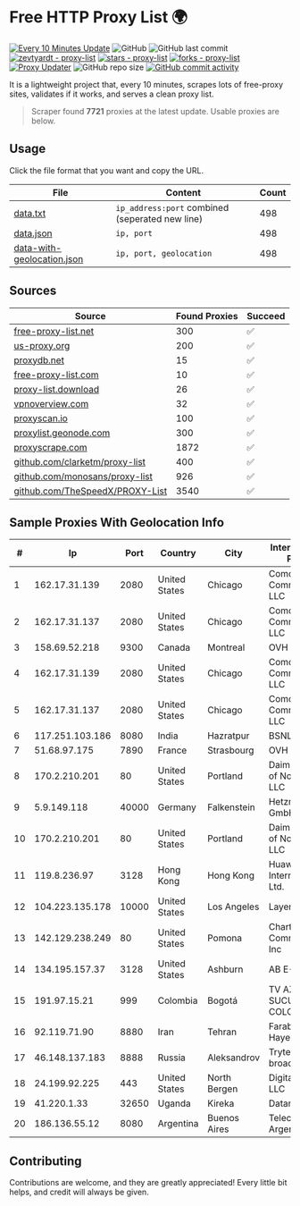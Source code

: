 
# Free HTTP Proxy List 🌍

[![Every 10 Minutes Update](https://github.com/mertguvencli/http-proxy-list/actions/workflows/main.yml/badge.svg?branch=main)](https://github.com/mertguvencli/http-proxy-list/actions/workflows/main.yml)
![GitHub](https://img.shields.io/github/license/mertguvencli/http-proxy-list)
![GitHub last commit](https://img.shields.io/github/last-commit/mertguvencli/http-proxy-list)
[![zevtyardt - proxy-list](https://img.shields.io/static/v1?label=zevtyardt&message=proxy-list&color=blue&logo=github)](https://github.com/zevtyardt/proxy-list "Go to GitHub repo")
[![stars - proxy-list](https://img.shields.io/github/stars/zevtyardt/proxy-list?style=social)](https://github.com/zevtyardt/proxy-list)
[![forks - proxy-list](https://img.shields.io/github/forks/zevtyardt/proxy-list?style=social)](https://github.com/zevtyardt/proxy-list)
[![Proxy Updater](https://github.com/zevtyardt/proxy-list/workflows/Proxy%20Updater/badge.svg)](https://github.com/zevtyardt/proxy-list/actions?query=workflow:"Proxy+Updater")
![GitHub repo size](https://img.shields.io/github/repo-size/zevtyardt/proxy-list)
[![GitHub commit activity](https://img.shields.io/github/commit-activity/m/zevtyardt/proxy-list?logo=commits)](https://github.com/zevtyardt/proxy-list/commits/main)

It is a lightweight project that, every 10 minutes, scrapes lots of free-proxy sites, validates if it works, and serves a clean proxy list.

> Scraper found **7721** proxies at the latest update. Usable proxies are below.

## Usage

Click the file format that you want and copy the URL.

|File|Content|Count|
|----|-------|-----|
|[data.txt](https://raw.githubusercontent.com/mertguvencli/http-proxy-list/main/proxy-list/data.txt)|`ip_address:port` combined (seperated new line)|498|
|[data.json](https://raw.githubusercontent.com/mertguvencli/http-proxy-list/main/proxy-list/data.json)|`ip, port`|498|
|[data-with-geolocation.json](https://raw.githubusercontent.com/mertguvencli/http-proxy-list/main/proxy-list/data-with-geolocation.json)|`ip, port, geolocation`|498|

## Sources

|Source|Found Proxies|Succeed|
|------|-------------|-------|
|[free-proxy-list.net](https://free-proxy-list.net)|300|✅|
|[us-proxy.org](https://www.us-proxy.org)|200|✅|
|[proxydb.net](http://proxydb.net)|15|✅|
|[free-proxy-list.com](https://free-proxy-list.com/?page=&port=&type%5B%5D=http&type%5B%5D=https&up_time=0&search=Search)|10|✅|
|[proxy-list.download](https://www.proxy-list.download/HTTP)|26|✅|
|[vpnoverview.com](https://vpnoverview.com/privacy/anonymous-browsing/free-proxy-servers)|32|✅|
|[proxyscan.io](https://www.proxyscan.io)|100|✅|
|[proxylist.geonode.com](https://proxylist.geonode.com/api/proxy-list?limit=300&page=1&sort_by=lastChecked&sort_type=desc&protocols=http,https)|300|✅|
|[proxyscrape.com](https://api.proxyscrape.com/v2/?request=displayproxies&protocol=http&timeout=10000&country=all&ssl=all&anonymity=all)|1872|✅|
|[github.com/clarketm/proxy-list](https://raw.githubusercontent.com/clarketm/proxy-list/master/proxy-list-raw.txt)|400|✅|
|[github.com/monosans/proxy-list](https://raw.githubusercontent.com/monosans/proxy-list/main/proxies/http.txt)|926|✅|
|[github.com/TheSpeedX/PROXY-List](https://raw.githubusercontent.com/TheSpeedX/PROXY-List/master/http.txt)|3540|✅|


## Sample Proxies With Geolocation Info

|#|Ip|Port|Country|City|Internet Service Provider|
|-|--|----|-------|----|-------------------------|
|1|162.17.31.139|2080|United States|Chicago|Comcast Cable Communications, LLC|
|2|162.17.31.137|2080|United States|Chicago|Comcast Cable Communications, LLC|
|3|158.69.52.218|9300|Canada|Montreal|OVH SAS|
|4|162.17.31.139|2080|United States|Chicago|Comcast Cable Communications, LLC|
|5|162.17.31.137|2080|United States|Chicago|Comcast Cable Communications, LLC|
|6|117.251.103.186|8080|India|Hazratpur|BSNL Internet|
|7|51.68.97.175|7890|France|Strasbourg|OVH SAS|
|8|170.2.210.201|80|United States|Portland|Daimler Trucks of North America LLC|
|9|5.9.149.118|40000|Germany|Falkenstein|Hetzner Online GmbH|
|10|170.2.210.201|80|United States|Portland|Daimler Trucks of North America LLC|
|11|119.8.236.97|3128|Hong Kong|Hong Kong|Huawei International Pte. Ltd.|
|12|104.223.135.178|10000|United States|Los Angeles|LayerHost|
|13|142.129.238.249|80|United States|Pomona|Charter Communications Inc|
|14|134.195.157.37|3128|United States|Ashburn|AB E-Commerce|
|15|191.97.15.21|999|Colombia|Bogotá|TV AZTECA SUCURSAL COLOMBIA|
|16|92.119.71.90|8880|Iran|Tehran|Farabord Dadeh Haye Iranian Co.|
|17|46.148.137.183|8888|Russia|Aleksandrov|Trytek broadband|
|18|24.199.92.225|443|United States|North Bergen|DigitalOcean, LLC|
|19|41.220.1.33|32650|Uganda|Kireka|Datanet LLC|
|20|186.136.55.12|8080|Argentina|Buenos Aires|Telecom Argentina S.A|



## Contributing

Contributions are welcome, and they are greatly appreciated! Every
little bit helps, and credit will always be given.

